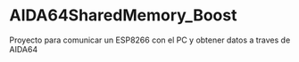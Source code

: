 # AIDA64SharedMemory_Boost
 Proyecto para comunicar un ESP8266 con el PC y obtener datos a traves de AIDA64
